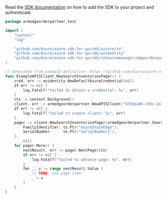 Read the [SDK documentation](https://github.com/Azure/azure-sdk-for-go/blob/sdk%2Fresourcemanager%2Fedgeorderpartner%2Farmedgeorderpartner%2Fv0.5.0/sdk/resourcemanager/edgeorderpartner/armedgeorderpartner/README.md) on how to add the SDK to your project and authenticate.

```go
package armedgeorderpartner_test

import (
	"context"
	"log"

	"github.com/Azure/azure-sdk-for-go/sdk/azcore/to"
	"github.com/Azure/azure-sdk-for-go/sdk/azidentity"
	"github.com/Azure/azure-sdk-for-go/sdk/resourcemanager/edgeorderpartner/armedgeorderpartner"
)

// Generated from example definition: https://github.com/Azure/azure-rest-api-specs/tree/main/specification/edgeorderpartner/resource-manager/Microsoft.EdgeOrderPartner/preview/2020-12-01-preview/examples/SearchInventories.json
func ExampleAPISClient_NewSearchInventoriesPager() {
	cred, err := azidentity.NewDefaultAzureCredential(nil)
	if err != nil {
		log.Fatalf("failed to obtain a credential: %v", err)
	}
	ctx := context.Background()
	client, err := armedgeorderpartner.NewAPISClient("b783ea86-c85c-4175-b76d-3992656af50d", cred, nil)
	if err != nil {
		log.Fatalf("failed to create client: %v", err)
	}
	pager := client.NewSearchInventoriesPager(armedgeorderpartner.SearchInventoriesRequest{
		FamilyIdentifier: to.Ptr("AzureStackEdge"),
		SerialNumber:     to.Ptr("SerialNumber1"),
	},
		nil)
	for pager.More() {
		nextResult, err := pager.NextPage(ctx)
		if err != nil {
			log.Fatalf("failed to advance page: %v", err)
		}
		for _, v := range nextResult.Value {
			// TODO: use page item
			_ = v
		}
	}
}
```

